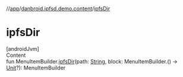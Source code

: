 //[app](../index.md)/[danbroid.ipfsd.demo.content](index.md)/[ipfsDir](ipfs-dir.md)



# ipfsDir  
[androidJvm]  
Content  
fun MenuItemBuilder.[ipfsDir](ipfs-dir.md)(path: [String](https://kotlinlang.org/api/latest/jvm/stdlib/kotlin/-string/index.html), block: MenuItemBuilder.() -> [Unit](https://kotlinlang.org/api/latest/jvm/stdlib/kotlin/-unit/index.html)?): MenuItemBuilder  



